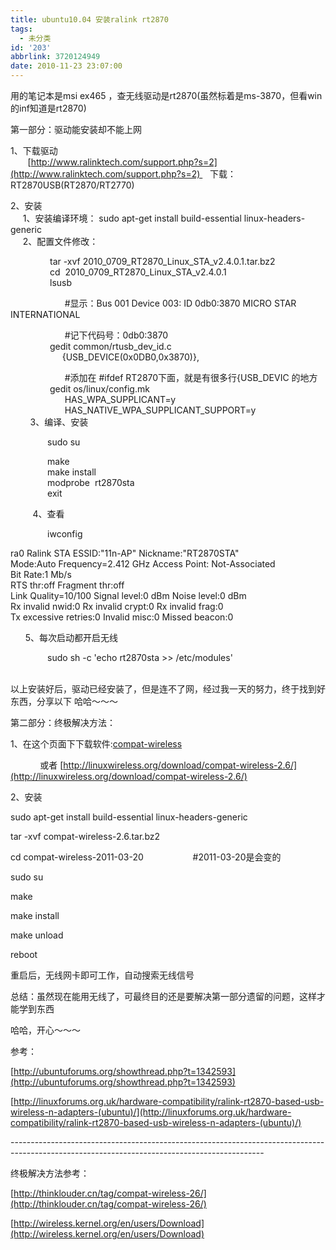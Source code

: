 ```yaml
---
title: ubuntu10.04 安装ralink rt2870
tags:
  - 未分类
id: '203'
abbrlink: 3720124949
date: 2010-11-23 23:07:00
---
```


用的笔记本是msi ex465 ，查无线驱动是rt2870(虽然标着是ms-3870，但看win的inf知道是rt2870)

  

第一部分：驱动能安装却不能上网

1、下载驱动  
       [http://www.ralinktech.com/support.php?s=2](http://www.ralinktech.com/support.php?s=2)    下载：RT2870USB(RT2870/RT2770)

  

2、安装  
     1、安装编译环境： sudo apt-get install build-essential linux-headers-generic  
     2、配置文件修改：

                tar -xvf 2010\_0709\_RT2870\_Linux\_STA\_v2.4.0.1.tar.bz2  
                cd  2010\_0709\_RT2870\_Linux\_STA\_v2.4.0.1  
                lsusb   

                      #显示：Bus 001 Device 003: ID 0db0:3870 MICRO STAR INTERNATIONAL

                      #记下代码号：0db0:3870  
                gedit common/rtusb\_dev\_id.c  
                     {USB\_DEVICE(0x0DB0,0x3870)},    

                      #添加在 #ifdef RT2870下面，就是有很多行{USB\_DEVIC 的地方  
                gedit os/linux/config.mk  
                      HAS\_WPA\_SUPPLICANT=y  
                      HAS\_NATIVE\_WPA\_SUPPLICANT\_SUPPORT=y  
        3、编译、安装

               sudo su

               make  
               make install  
               modprobe  rt2870sta  
               exit

  

         4、查看

               iwconfig

 ra0 Ralink STA ESSID:"11n-AP" Nickname:"RT2870STA"  
 Mode:Auto Frequency=2.412 GHz Access Point: Not-Associated   
 Bit Rate:1 Mb/s   
 RTS thr:off Fragment thr:off  
 Link Quality=10/100 Signal level:0 dBm Noise level:0 dBm  
 Rx invalid nwid:0 Rx invalid crypt:0 Rx invalid frag:0  
 Tx excessive retries:0 Invalid misc:0 Missed beacon:0

  

      5、每次启动都开启无线

               sudo sh -c 'echo rt2870sta >> /etc/modules'  
        

以上安装好后，驱动已经安装了，但是连不了网，经过我一天的努力，终于找到好东西，分享以下 哈哈～～～

  

第二部分：终极解决方法：

1、在这个页面下下载软件:[compat-wireless](http://wireless.kernel.org/en/users/Download#Download_latest_Linux_wireless_drivers)

            或者 [http://linuxwireless.org/download/compat-wireless-2.6/](http://linuxwireless.org/download/compat-wireless-2.6/)

2、安装

sudo apt-get install build-essential linux-headers-generic

tar -xvf compat-wireless-2.6.tar.bz2

cd compat-wireless-2011-03-20                    #2011-03-20是会变的

sudo su

make

make install 

make unload

reboot

  

重启后，无线网卡即可工作，自动搜索无线信号 

  

总结：虽然现在能用无线了，可最终目的还是要解决第一部分遗留的问题，这样才能学到东西

  

哈哈，开心～～～

  

参考：

[http://ubuntuforums.org/showthread.php?t=1342593](http://ubuntuforums.org/showthread.php?t=1342593)

[http://linuxforums.org.uk/hardware-compatibility/ralink-rt2870-based-usb-wireless-n-adapters-(ubuntu)/](http://linuxforums.org.uk/hardware-compatibility/ralink-rt2870-based-usb-wireless-n-adapters-(ubuntu)/)

\---------------------------------------------------------------------------------------------------------------------------------------------

终极解决方法参考：

[http://thinklouder.cn/tag/compat-wireless-26/](http://thinklouder.cn/tag/compat-wireless-26/)

[http://wireless.kernel.org/en/users/Download](http://wireless.kernel.org/en/users/Download)